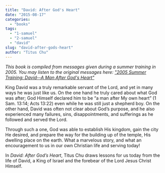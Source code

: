 ```yaml
---
title: "David: After God's Heart"
date: "2015-08-17"
categories: 
  - "books"
tags: 
  - "1-samuel"
  - "2-samuel"
  - "david"
slug: "david-after-gods-heart"
author: "Titus Chu"
---
```


_This book is compiled from messages given during a summer training in 2005. You may listen to the original messages here: ["2005 Summer Training: David--A Man After God's Heart"](https://www.asweetsavor.org/conference-david)_

King David was a truly remarkable servant of the Lord, and yet in many ways he was just like us. On the one hand he truly cared about what God was after; God Himself declared him to be “a man after My own heart” (1 Sam. 13:14; Acts 13:22) even while he was still just a shepherd boy. On the other hand, David was often not clear about God’s purpose, and he also experienced many failures, sins, disappointments, and sufferings as he followed and served the Lord.

Through such a one, God was able to establish His kingdom, gain the city He desired, and prepare the way for the building up of the temple, His dwelling place on the earth. What a marvelous story, and what an encouragement to us in our own Christian life and serving today!

In _David: After God’s Heart_, Titus Chu draws lessons for us today from the life of David, a King of Israel and the forebear of the Lord Jesus Christ Himself.
